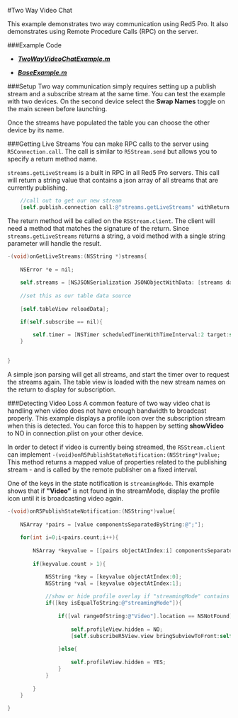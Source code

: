 #Two Way Video Chat

This example demonstrates two way communication using Red5 Pro.  It also demonstrates using Remote Procedure Calls (RPC) on the server.

###Example Code
- ***[TwoWayVideoChatExample.m](TwoWayVideoChatExample.m)***

- ***[BaseExample.m](
https://github.com/red5pro/streaming-ios/blob/master/Red5ProStreaming/BaseExample.m)***

###Setup
Two way communication simply requires setting up a publish stream and a subscribe stream at the same time.  You can test the example with two devices.  On the second device select the **Swap Names** toggle on the main screen before launching. 

Once the streams have populated the table you can choose the other device by its name.

###Getting Live Streams
You can make RPC calls to the server using `R5Connection.call`.  The call is similar to `R5Stream.send` but allows you to specify a return method name.

`streams.getLiveStreams` is a built in RPC in all Red5 Pro servers.  This call will return a string value that contains a json array of all streams that are currently publishing.

```Objective-C
    //call out to get our new stream
    [self.publish.connection call:@"streams.getLiveStreams" withReturn:@"onGetLiveStreams"  withParam:nil];
```

The return method will be called on the `R5Stream.client`.  The client will need a method that matches the signature of the return.  Since `streams.getLiveStreams` returns a string, a void method with a single string parameter will handle the result.

```Objective-C
-(void)onGetLiveStreams:(NSString *)streams{
    
    NSError *e = nil;
  
    self.streams = [NSJSONSerialization JSONObjectWithData: [streams dataUsingEncoding:NSUTF8StringEncoding] options: NSJSONReadingMutableContainers error: &e];
    
    //set this as our table data source
    
    [self.tableView reloadData];

    if(self.subscribe == nil){
        
        self.timer = [NSTimer scheduledTimerWithTimeInterval:2 target:self selector:@selector(getStreams:) userInfo:nil repeats:NO];
    }
    

}
```
A simple json parsing will get all streams, and start the timer over to request the streams again.  The table view is loaded with the new stream names on the return to display for subscription.


###Detecting Video Loss
A common feature of two way video chat is handling when video does not have enough bandwidth to broadcast properly.  This example displays a profile icon over the subscription stream when this is detected.  You can force this to happen by setting **showVideo** to NO in connection.plist on your other device.

In order to detect if video is currently being streamed, the `R5Stream.client` can implement `-(void)onR5PublishStateNotification:(NSString*)value;`
This method returns a mapped value of properties related to the publishing stream - and is called by the remote publisher on a fixed interval.

One of the keys in the state notification is `streamingMode`.  This example shows that if **"Video"** is not found in the streamMode, display the profile icon until it is broadcasting video again.

```Objective-C
-(void)onR5PublishStateNotification:(NSString*)value{
   
    NSArray *pairs = [value componentsSeparatedByString:@";"];
   
    for(int i=0;i<pairs.count;i++){
       
        NSArray *keyvalue = [[pairs objectAtIndex:i] componentsSeparatedByString:@"="];
        
        if(keyvalue.count > 1){

            NSString *key = [keyvalue objectAtIndex:0];
            NSString *val = [keyvalue objectAtIndex:1];
            
            //show or hide profile overlay if "streamingMode" contains "Video"
            if([key isEqualToString:@"streamingMode"]){
               
                if([val rangeOfString:@"Video"].location == NSNotFound){
                    
                    self.profileView.hidden = NO;
                    [self.subscribeR5View.view bringSubviewToFront:self.profileView];
                    
                }else{
                    
                    self.profileView.hidden = YES;
                }
            }
            
        }
    }
    
}
```
